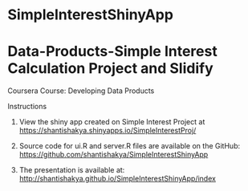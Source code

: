 # SimpleInterestShinyApp

# Data-Products-Simple Interest Calculation Project and Slidify

Coursera Course: Developing Data Products

Instructions

1. View the shiny app created on Simple Interest Project at https://shantishakya.shinyapps.io/SimpleInterestProj/

2. Source code for ui.R and server.R files are available on the GitHub:
https://github.com/shantishakya/SimpleInterestShinyApp

3. The presentation is available at:
http://shantishakya.github.io/SimpleInterestShinyApp/index

